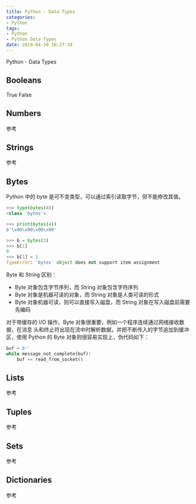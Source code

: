 ```yaml
---
title: Python - Data Types
categories:
- Python
tags:
- Python
- Python Data Types
date: 2019-04-30 16:27:34
---
```


Python - Data Types

<!--more-->

## Booleans

True    False

## Numbers

参考

## Strings

参考

## Bytes

Python 中的 byte 是可不变类型，可以通过索引读取字节，但不能修改其值。
```python
>>> type(bytes(4))
<class 'bytes'>

>>> print(bytes(4))
b'\x00\x00\x00\x00'

>>> b = bytes(3)
>>> b[1]
0
>>> b[1] = 1
TypeError: 'bytes' object does not support item assignment
```

Byte 和 String 区别：
* Byte 对象包含字节序列，而 String 对象包含字符序列
* Byte 对象是机器可读的对象，而 String 对象是人类可读的形式
* Byte 对象机器可读，则可以直接写入磁盘，而 String 对象在写入磁盘前需要先编码

对于带缓存的 I/O 操作，Byte 对象很重要，例如一个程序连续通过网络接收数据，在消息
头和终止符出现在流中时解析数据，并把不断传入的字节追加到缓冲区，使用 Python 的
Byte 对象则很容易实现上，伪代码如下：
```python
buf = b''
while message_not_complete(buf):
    buf += read_from_socket()
```

## Lists

参考

## Tuples

参考

## Sets

参考

## Dictionaries

参考
